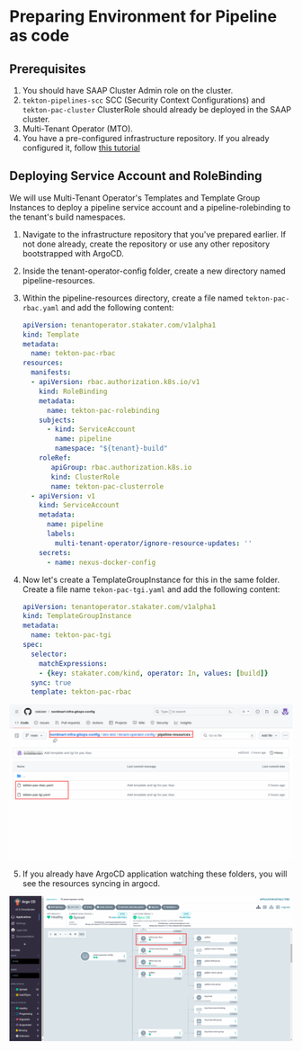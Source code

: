 # Preparing Environment for Pipeline as code

## Prerequisites

1. You should have SAAP Cluster Admin role on the cluster.
2. `tekton-pipelines-scc` SCC (Security Context Configurations) and `tekton-pac-cluster` ClusterRole should already be deployed in the SAAP cluster.
3. Multi-Tenant Operator (MTO).
4. You have a pre-configured infrastructure repository. If you already configured it, follow [this tutorial](../../tutorials/01-configure-infra-gitops-config/configure-infra-gitops-repo.md)

## Deploying Service Account and RoleBinding

We will use Multi-Tenant Operator's Templates and Template Group Instances to deploy a pipeline service account and a pipeline-rolebinding to the tenant's build namespaces.

1. Navigate to the infrastructure repository that you've prepared earlier. If not done already, create the repository or use any other repository bootstrapped with ArgoCD. 

2. Inside the tenant-operator-config folder, create a new directory named pipeline-resources.

3. Within the pipeline-resources directory, create a file named `tekton-pac-rbac.yaml` and add the following content:

   ```yaml
   apiVersion: tenantoperator.stakater.com/v1alpha1
   kind: Template
   metadata:
     name: tekton-pac-rbac
   resources:
     manifests:
     - apiVersion: rbac.authorization.k8s.io/v1
       kind: RoleBinding
       metadata:
         name: tekton-pac-rolebinding
       subjects:
         - kind: ServiceAccount
           name: pipeline
           namespace: "${tenant}-build"
       roleRef:
          apiGroup: rbac.authorization.k8s.io
          kind: ClusterRole
          name: tekton-pac-clusterrole
     - apiVersion: v1
       kind: ServiceAccount
       metadata:
         name: pipeline
         labels:
           multi-tenant-operator/ignore-resource-updates: ''
       secrets:
         - name: nexus-docker-config
   ```
  
4. Now let's create a TemplateGroupInstance for this in the same folder. Create a file name `tekon-pac-tgi.yaml` and add the following content:

   ```yaml
   apiVersion: tenantoperator.stakater.com/v1alpha1
   kind: TemplateGroupInstance
   metadata:
     name: tekton-pac-tgi
   spec:
     selector:
       matchExpressions:
       - {key: stakater.com/kind, operator: In, values: [build]}
     sync: true
     template: tekton-pac-rbac
   ```      
   
 ![`pipeline-template`](./images/templates.png)  

5. If you already have ArgoCD application watching these folders, you will see the resources syncing in argocd.

 ![`argocd`](./images/argocd.png)
